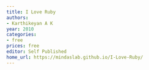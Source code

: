 ```yaml
---
title: I Love Ruby
authors:
- Karthikeyan A K
year: 2010
categories:
- free
prices: free
editor: Self Published
home_url: https://mindaslab.github.io/I-Love-Ruby/
---
```

